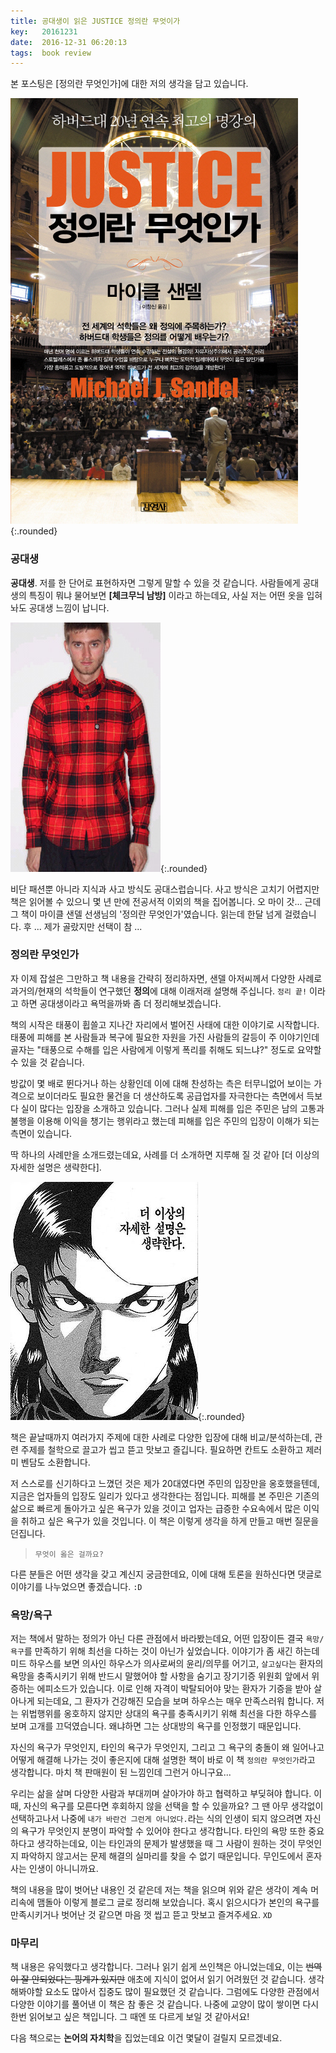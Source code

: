 ```yaml
---
title: 공대생이 읽은 JUSTICE 정의란 무엇이가
key:   20161231
date:  2016-12-31 06:20:13
tags:  book review
---
```


본 포스팅은 [정의란 무엇인가]에 대한 저의 생각을 담고 있습니다.

![정의란 무엇인가](/assets/images/book_justice/justice.jpg){:.rounded}


### 공대생

**공대생**. 저를 한 단어로 표현하자면 그렇게 말할 수 있을 것 같습니다.
사람들에게 공대생의 특징이 뭐냐 물어보면 **[체크무늬 남방]** 이라고 하는데요, 사실 저는 어떤 옷을 입혀놔도 공대생 느낌이 납니다.

![체크무늬 남방](/assets/images/book_justice/check_pattern.png){:.rounded}

비단 패션뿐 아니라 지식과 사고 방식도 공대스럽습니다.
사고 방식은 고치기 어렵지만 책은 읽어볼 수 있으니 몇 년 만에 전공서적 이외의 책을 집어봅니다.
오 마이 갓... 근데 그 책이 마이클 샌델 선생님의 '정의란 무엇인가'였습니다.
읽는데 한달 넘게 걸렸습니다. 후 ... 제가 골랐지만 선택이 참 ...

<!--more-->

### 정의란 무엇인가

자 이제 잡설은 그만하고 책 내용을 간략히 정리하자면, 샌델 아저씨께서 다양한 사례로 과거의/현재의 석학들이 연구했던 **정의**에 대해 이래저래 설명해 주십니다.
`정리 끝!` 이라고 하면 공대생이라고 욕먹을까봐 좀 더 정리해보겠습니다.

책의 시작은 태풍이 휩쓸고 지나간 자리에서 벌어진 사태에 대한 이야기로 시작합니다.
태풍에 피해를 본 사람들과 복구에 필요한 자원을 가진 사람들의 갈등이 주 이야기인데 골자는 "태풍으로 수해를 입은 사람에게 이렇게 폭리를 취해도 되느냐?" 정도로 요약할 수 있을 것 같습니다.

방값이 몇 배로 뛴다거나 하는 상황인데 이에 대해 찬성하는 측은 터무니없어 보이는 가격으로 보이더라도 필요한 물건을 더 생산하도록 공급업자를 자극한다는 측면에서 득보다 실이 많다는 입장을 소개하고 있습니다. 그러나 실제 피해를 입은 주민은 남의 고통과 불행을 이용해 이익을 챙기는 행위라고 했는데 피해를 입은 주민의 입장이 이해가 되는 측면이 있습니다.

딱 하나의 사례만을 소개드렸는데요, 사례를 더 소개하면 지루해 질 것 같아 [더 이상의 자세한 설명은 생략한다].

![더 이상의 자세한 설명은 생략한다](/assets/images/meme/no_any_more_explanation.jpg){:.rounded}

책은 끝날때까지 여러가지 주제에 대한 사례로 다양한 입장에 대해 비교/분석하는데, 관련 주제를 철학으로 끌고가 씹고 뜯고 맛보고 즐깁니다.
필요하면 칸트도 소환하고 제러미 벤담도 소환합니다.

저 스스로를 신기하다고 느꼈던 것은 제가 20대였다면 주민의 입장만을 옹호했을텐데, 지금은 업자들의 입장도 일리가 있다고 생각한다는 점입니다.
피해를 본 주민은 기존의 삶으로 빠르게 돌아가고 싶은 욕구가 있을 것이고 업자는 급증한 수요속에서 많은 이익을 취하고 싶은 욕구가 있을 것입니다.
이 책은 이렇게 생각을 하게 만들고 매번 질문을 던집니다.

> `무엇이 옳은 걸까요?`

다른 분들은 어떤 생각을 갖고 계신지 궁금한데요, 이에 대해 토론을 원하신다면 댓글로 이야기를 나누었으면 좋겠습니다. `:D`


### 욕망/욕구

저는 책에서 말하는 정의가 아닌 다른 관점에서 바라봤는데요, 어떤 입장이든 결국 `욕망/욕구`를 만족하기 위해 최선을 다하는 것이 아닌가 싶었습니다.
이야기가 좀 새긴 하는데 미드 하우스를 보면 의사인 하우스가 의사로써의 윤리/의무를 어기고, `살고싶다`는 환자의 욕망을 충족시키기 위해 반드시 말했어야 할 사항을 숨기고 장기기증 위원회 앞에서 위증하는 에피소드가 있습니다.
이로 인해 자격이 박탈되어야 맞는 환자가 기증을 받아 살아나게 되는데요, 그 환자가 건강해진 모습을 보며 하우스는 매우 만족스러워 합니다.
저는 위법행위를 옹호하지 않지만 상대의 욕구를 충족시키기 위해 최선을 다한 하우스를 보며 고개를 끄덕였습니다.
왜냐하면 그는 상대방의 욕구를 인정했기 때문입니다.

자신의 욕구가 무엇인지, 타인의 욕구가 무엇인지, 그리고 그 욕구의 충돌이 왜 일어나고 어떻게 해결해 나가는 것이 좋은지에 대해 설명한 책이 바로 이 책 `정의란 무엇인가`라고 생각합니다. 마치 책 판매원이 된 느낌인데 그런거 아니구요...

우리는 삶을 살며 다양한 사람과 부대끼며 살아가야 하고 협력하고 부딪혀야 합니다.
이 때, 자신의 욕구를 모른다면 후회하지 않을 선택을 할 수 있을까요? 그 땐 아무 생각없이 선택하고나서 나중에 `내가 바란건 그런게 아니었다.`라는 식의 인생이 되지 않으려면 자신의 욕구가 무엇인지 분명이 파악할 수 있어야 한다고 생각합니다. 타인의 욕망 또한 중요하다고 생각하는데요, 이는 타인과의 문제가 발생했을 때 그 사람이 원하는 것이 무엇인지 파악하지 않고서는 문제 해결의 실마리를 찾을 수 없기 때문입니다. 무인도에서 혼자사는 인생이 아니니까요.

책의 내용을 많이 벗어난 내용인 것 같은데 저는 책을 읽으며 위와 같은 생각이 계속 머리속에 맴돌아 이렇게 블로그 글로 정리해 보았습니다.
혹시 읽으시다가 본인의 욕구를 만족시키거나 벗어난 것 같으면 마음 껏 씹고 뜯고 맛보고 즐겨주세요. `XD`


### 마무리

책 내용은 유익했다고 생각합니다.
그러나 읽기 쉽게 쓰인책은 아니었는데요, 이는 <del>번역이 잘 안되었다는 핑계가 있지만</del> 애초에 지식이 없어서 읽기 어려웠던 것 같습니다.
생각해봐야할 요소도 많아서 집중도 많이 필요했던 것 같습니다. 
그럼에도 다양한 관점에서 다양한 이야기를 풀어낸 이 책은 참 좋은 것 같습니다.
나중에 교양이 많이 쌓이면 다시 한번 읽어보고 싶은 책입니다.
그 때엔 또 다르게 보일 것 같아서요!

다음 책으로는 **논어의 자치학**을 집었는데요 이건 몇달이 걸릴지 모르겠네요.
